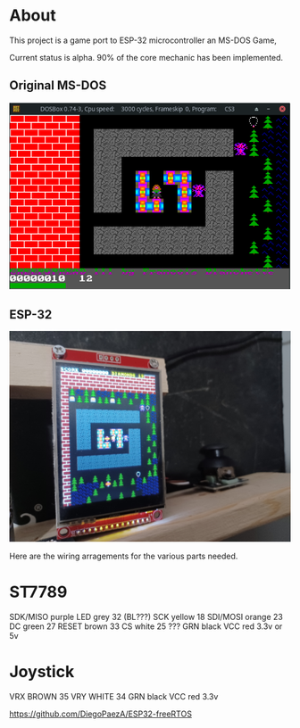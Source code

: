 About
============================================================

This project is a game port to ESP-32 microcontroller an MS-DOS Game,

Current status is alpha. 90% of the core mechanic has been implemented.



Original MS-DOS
------------------------------------------

![Image](images/Screenshot_2022-10-19_21-01-20.png "icon")

ESP-32
----------------------------------------

![Image](images/20221103_155303-50.jpg "icon")



Here are the wiring arragements for the various parts needed.


ST7789
==================================================
SDK/MISO    purple
LED         grey    32 (BL???)
SCK         yellow  18
SDI/MOSI    orange  23
DC          green   27
RESET       brown   33
CS          white   25 ???
GRN         black
VCC         red     3.3v or 5v


Joystick
===================================================
VRX 		BROWN   35
VRY 		WHITE   34
GRN			black
VCC			red		3.3v

https://github.com/DiegoPaezA/ESP32-freeRTOS

